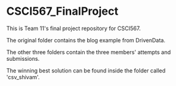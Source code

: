 # CSCI567_FinalProject
This is Team 11's final project repository for CSCI567.

The original folder contains the blog example from DrivenData.

The other three folders contain the three members' attempts and submissions.

The winning best solution can be found inside the folder called 'csv_shivam'.
